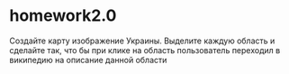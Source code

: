 # homework2.0
Создайте карту изображение Украины. Выделите каждую область и сделайте так, что бы при клике на область пользователь переходил в википедию на описание данной области  
